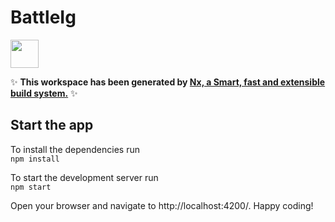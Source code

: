 # BattleIg

<a alt="Nx logo" href="https://nx.dev" target="_blank" rel="noreferrer"><img src="https://raw.githubusercontent.com/nrwl/nx/master/images/nx-logo.png" width="45"></a>

✨ **This workspace has been generated by [Nx, a Smart, fast and extensible build system.](https://nx.dev)** ✨


## Start the app

To install the dependencies run \
`npm install` 

To start the development server run \
`npm start` 

Open your browser and navigate to http://localhost:4200/. Happy coding!




